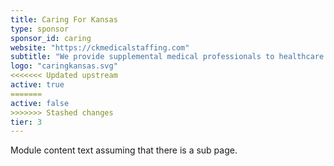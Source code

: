 ```yaml
---
title: Caring For Kansas
type: sponsor
sponsor_id: caring
website: "https://ckmedicalstaffing.com"
subtitle: "We provide supplemental medical professionals to healthcare facilities to help establish a safe and efficient environment for each patient."
logo: "caringkansas.svg"
<<<<<<< Updated upstream
active: true
=======
active: false
>>>>>>> Stashed changes
tier: 3
---
```

Module content text assuming that there is a sub page.